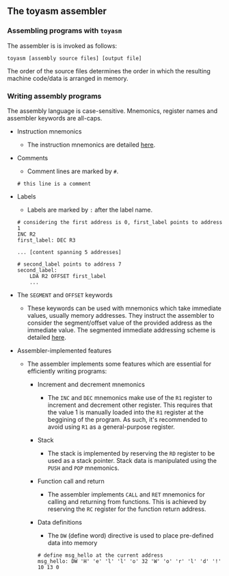 ## The toyasm assembler

### Assembling programs with `toyasm`
The assembler is is invoked as follows:
```
toyasm [assembly source files] [output file]
```

The order of the source files determines the order in which the resulting machine code/data is arranged in memory.

### Writing assembly programs

The assembly language is case-sensitive. Mnemonics, register names and assembler keywords are all-caps.

- Instruction mnemonics
    - The instruction mnemonics are detailed [here](/docs/isa.md).

- Comments
    - Comment lines are marked by `#`.
    ```
    # this line is a comment
    ```

- Labels
    - Labels are marked by `:` after the label name.
    ```
    # considering the first address is 0, first_label points to address 1
    INC R2
    first_label: DEC R3 

    ... [content spanning 5 addresses]

    # second_label points to address 7
    second_label:
        LDA R2 OFFSET first_label
        ...
    ```

- The `SEGMENT` and `OFFSET` keywords
    - These keywords can be used with mnemonics which take immediate values, usually memory addresses. They instruct the assembler to consider the segment/offset value of the provided address as the immediate value. The segmented immediate addressing scheme is detailed [here](/docs/toy_improvements.md).

- Assembler-implemented features
    - The assembler implements some features which are essential for efficiently writing programs:
    
        - Increment and decrement mnemonics
            - The `INC` and `DEC` mnemonics make use of the `R1` register to increment and decrement other register. This requires that the value 1 is manually loaded into the `R1` register at the beggining of the program. As such, it's recommended to avoid using `R1` as a general-purpose register.

        - Stack
            - The stack is implemented by reserving the `RD` register to be used as a stack pointer. Stack data is manipulated using the `PUSH` and `POP` mnemonics. 

        - Function call and return
            - The assembler implements `CALL` and `RET` mnemonics for calling and returning from functions. This is achieved by reserving the `RC` register for the function return address.

        - Data definitions
            - The `DW` (define word) directive is used to place pre-defined data into memory
            ```
            # define msg_hello at the current address
            msg_hello: DW 'H' 'e' 'l' 'l' 'o' 32 'W' 'o' 'r' 'l' 'd' '!' 10 13 0
            ```
